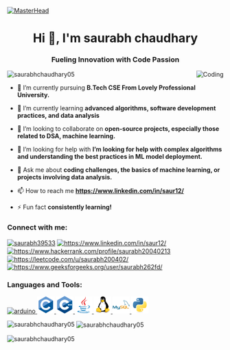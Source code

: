 [![MasterHead](https://i0.wp.com/www.sciencenews.org/wp-content/uploads/2023/04/040823_chatgpt_feat.gif?fit=1024%2C576&ssl=1)]()

<h1 align="center">Hi 👋, I'm saurabh chaudhary</h1>
<h3 align="center">Fueling Innovation with Code Passion</h3>
<img align="right" alt="Coding"  src="https://i.pinimg.com/originals/ef/2d/b0/ef2db0885d94fd149a4b7914923bb2a3.gif">

<p align="left"> <img src="https://komarev.com/ghpvc/?username=saurabhchaudhary05&label=Profile%20views&color=0e75b6&style=flat" alt="saurabhchaudhary05" /> </p>



- 🔭 I’m currently pursuing **B.Tech CSE From Lovely Professional University.**

- 🌱 I’m currently learning **advanced algorithms, software development practices, and data analysis**

- 👯 I’m looking to collaborate on **open-source projects, especially those related to DSA, machine learning.**

- 🤝 I’m looking for help with **I’m looking for help with complex algorithms and understanding the best practices in ML model deployment.**

- 💬 Ask me about **coding challenges, the basics of machine learning, or projects involving data analysis.**

- 📫 How to reach me **https://www.linkedin.com/in/saur12/**

- ⚡ Fun fact **consistently learning!**

<h3 align="left">Connect with me:</h3>
<p align="left">
<a href="https://twitter.com/saurabh39533" target="blank"><img align="center" src="https://raw.githubusercontent.com/rahuldkjain/github-profile-readme-generator/master/src/images/icons/Social/twitter.svg" alt="saurabh39533" height="30" width="40" /></a>
<a href="https://linkedin.com/in/https://www.linkedin.com/in/saur12/" target="blank"><img align="center" src="https://raw.githubusercontent.com/rahuldkjain/github-profile-readme-generator/master/src/images/icons/Social/linked-in-alt.svg" alt="https://www.linkedin.com/in/saur12/" height="30" width="40" /></a>
<a href="https://www.hackerrank.com/https://www.hackerrank.com/profile/saurabh20040213" target="blank"><img align="center" src="https://raw.githubusercontent.com/rahuldkjain/github-profile-readme-generator/master/src/images/icons/Social/hackerrank.svg" alt="https://www.hackerrank.com/profile/saurabh20040213" height="30" width="40" /></a>
<a href="https://www.leetcode.com/https://leetcode.com/u/saurabh200402/" target="blank"><img align="center" src="https://raw.githubusercontent.com/rahuldkjain/github-profile-readme-generator/master/src/images/icons/Social/leet-code.svg" alt="https://leetcode.com/u/saurabh200402/" height="30" width="40" /></a>
<a href="https://auth.geeksforgeeks.org/user/https://www.geeksforgeeks.org/user/saurabh262fd/" target="blank"><img align="center" src="https://raw.githubusercontent.com/rahuldkjain/github-profile-readme-generator/master/src/images/icons/Social/geeks-for-geeks.svg" alt="https://www.geeksforgeeks.org/user/saurabh262fd/" height="30" width="40" /></a>
</p>

<h3 align="left">Languages and Tools:</h3>
<p align="left"> <a href="https://www.arduino.cc/" target="_blank" rel="noreferrer"> <img src="https://cdn.worldvectorlogo.com/logos/arduino-1.svg" alt="arduino" width="40" height="40"/> </a> <a href="https://www.cprogramming.com/" target="_blank" rel="noreferrer"> <img src="https://raw.githubusercontent.com/devicons/devicon/master/icons/c/c-original.svg" alt="c" width="40" height="40"/> </a> <a href="https://www.w3schools.com/cpp/" target="_blank" rel="noreferrer"> <img src="https://raw.githubusercontent.com/devicons/devicon/master/icons/cplusplus/cplusplus-original.svg" alt="cplusplus" width="40" height="40"/> </a> <a href="https://www.java.com" target="_blank" rel="noreferrer"> <img src="https://raw.githubusercontent.com/devicons/devicon/master/icons/java/java-original.svg" alt="java" width="40" height="40"/> </a> <a href="https://www.linux.org/" target="_blank" rel="noreferrer"> <img src="https://raw.githubusercontent.com/devicons/devicon/master/icons/linux/linux-original.svg" alt="linux" width="40" height="40"/> </a> <a href="https://www.mysql.com/" target="_blank" rel="noreferrer"> <img src="https://raw.githubusercontent.com/devicons/devicon/master/icons/mysql/mysql-original-wordmark.svg" alt="mysql" width="40" height="40"/> </a> <a href="https://www.python.org" target="_blank" rel="noreferrer"> <img src="https://raw.githubusercontent.com/devicons/devicon/master/icons/python/python-original.svg" alt="python" width="40" height="40"/> </a> </p>

<p><img align="left" src="https://github-readme-stats.vercel.app/api/top-langs?username=saurabhchaudhary05&show_icons=true&locale=en&layout=compact" alt="saurabhchaudhary05" /></p>

<p>&nbsp;<img align="center" src="https://github-readme-stats.vercel.app/api?username=saurabhchaudhary05&show_icons=true&locale=en" alt="saurabhchaudhary05" /></p>

<p><img align="center" src="https://github-readme-streak-stats.herokuapp.com/?user=saurabhchaudhary05&" alt="saurabhchaudhary05" /></p>
